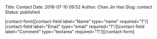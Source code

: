 Title: Contact
Date: 2018-07-10 09:52
Author: Chan Jin Hao
Slug: contact
Status: published

\[contact-form\]\[contact-field label="Name" type="name" required="1"/\]\[contact-field label="Email" type="email" required="1"/\]\[contact-field label="Comment" type="textarea" required="1"/\]\[/contact-form\]
